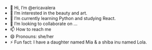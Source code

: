 - 👋 Hi, I’m @ericavalera
- 👀 I’m interested in the beauty and art.
- 🌱 I’m currently learning Python and studying React.
- 💞️ I’m looking to collaborate on ...
- 📫 How to reach me 
- 😄 Pronouns: she/her
- ⚡ Fun fact: I have a daughter named Mia & a shiba inu named Lola.

<!---
ericavalera/ericavalera is a ✨ special ✨ repository because its `README.md` (this file) appears on your GitHub profile.
You can click the Preview link to take a look at your changes.
--->
